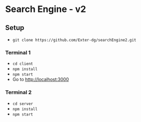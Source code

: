 # Search Engine - v2

## Setup

- `git clone https://github.com/Exter-dg/searchEngine2.git`

### Terminal 1

- `cd client`
- `npm install`
- `npm start`
- Go to [http://localhost:3000](http://localhost:3000)

### Terminal 2

- `cd server`
- `npm install`
- `npm start`
